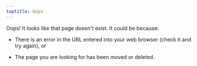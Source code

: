 ```yaml
---
toptitle: Oops
---
```


Oops!  It looks like that page doesn't exist.  It could be because:

- There is an error in the URL entered into your web browser (check it and try again), or

- The page you are looking for has been moved or deleted.
